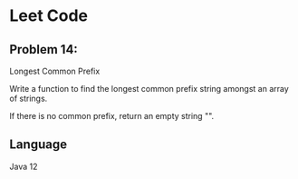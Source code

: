 # Leet Code
## Problem 14:
Longest Common Prefix

Write a function to find the longest common prefix string amongst an array of strings.

If there is no common prefix, return an empty string "".

## Language
Java 12
